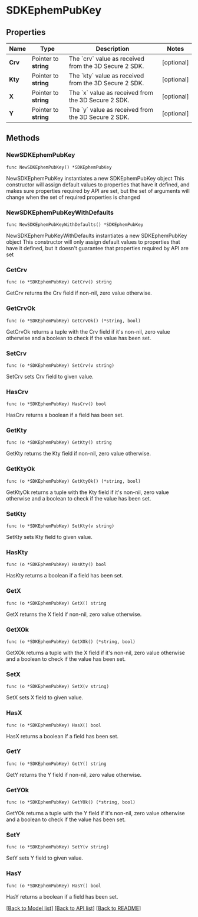 # SDKEphemPubKey

## Properties

Name | Type | Description | Notes
------------ | ------------- | ------------- | -------------
**Crv** | Pointer to **string** | The &#x60;crv&#x60; value as received from the 3D Secure 2 SDK. | [optional] 
**Kty** | Pointer to **string** | The &#x60;kty&#x60; value as received from the 3D Secure 2 SDK. | [optional] 
**X** | Pointer to **string** | The &#x60;x&#x60; value as received from the 3D Secure 2 SDK. | [optional] 
**Y** | Pointer to **string** | The &#x60;y&#x60; value as received from the 3D Secure 2 SDK. | [optional] 

## Methods

### NewSDKEphemPubKey

`func NewSDKEphemPubKey() *SDKEphemPubKey`

NewSDKEphemPubKey instantiates a new SDKEphemPubKey object
This constructor will assign default values to properties that have it defined,
and makes sure properties required by API are set, but the set of arguments
will change when the set of required properties is changed

### NewSDKEphemPubKeyWithDefaults

`func NewSDKEphemPubKeyWithDefaults() *SDKEphemPubKey`

NewSDKEphemPubKeyWithDefaults instantiates a new SDKEphemPubKey object
This constructor will only assign default values to properties that have it defined,
but it doesn't guarantee that properties required by API are set

### GetCrv

`func (o *SDKEphemPubKey) GetCrv() string`

GetCrv returns the Crv field if non-nil, zero value otherwise.

### GetCrvOk

`func (o *SDKEphemPubKey) GetCrvOk() (*string, bool)`

GetCrvOk returns a tuple with the Crv field if it's non-nil, zero value otherwise
and a boolean to check if the value has been set.

### SetCrv

`func (o *SDKEphemPubKey) SetCrv(v string)`

SetCrv sets Crv field to given value.

### HasCrv

`func (o *SDKEphemPubKey) HasCrv() bool`

HasCrv returns a boolean if a field has been set.

### GetKty

`func (o *SDKEphemPubKey) GetKty() string`

GetKty returns the Kty field if non-nil, zero value otherwise.

### GetKtyOk

`func (o *SDKEphemPubKey) GetKtyOk() (*string, bool)`

GetKtyOk returns a tuple with the Kty field if it's non-nil, zero value otherwise
and a boolean to check if the value has been set.

### SetKty

`func (o *SDKEphemPubKey) SetKty(v string)`

SetKty sets Kty field to given value.

### HasKty

`func (o *SDKEphemPubKey) HasKty() bool`

HasKty returns a boolean if a field has been set.

### GetX

`func (o *SDKEphemPubKey) GetX() string`

GetX returns the X field if non-nil, zero value otherwise.

### GetXOk

`func (o *SDKEphemPubKey) GetXOk() (*string, bool)`

GetXOk returns a tuple with the X field if it's non-nil, zero value otherwise
and a boolean to check if the value has been set.

### SetX

`func (o *SDKEphemPubKey) SetX(v string)`

SetX sets X field to given value.

### HasX

`func (o *SDKEphemPubKey) HasX() bool`

HasX returns a boolean if a field has been set.

### GetY

`func (o *SDKEphemPubKey) GetY() string`

GetY returns the Y field if non-nil, zero value otherwise.

### GetYOk

`func (o *SDKEphemPubKey) GetYOk() (*string, bool)`

GetYOk returns a tuple with the Y field if it's non-nil, zero value otherwise
and a boolean to check if the value has been set.

### SetY

`func (o *SDKEphemPubKey) SetY(v string)`

SetY sets Y field to given value.

### HasY

`func (o *SDKEphemPubKey) HasY() bool`

HasY returns a boolean if a field has been set.


[[Back to Model list]](../README.md#documentation-for-models) [[Back to API list]](../README.md#documentation-for-api-endpoints) [[Back to README]](../README.md)


